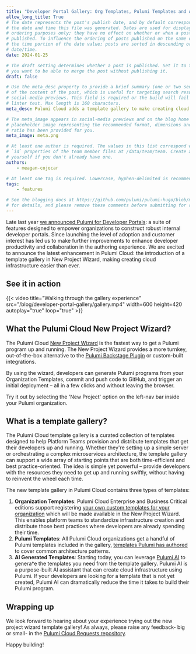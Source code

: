 ```yaml
---
title: "Developer Portal Gallery: Org Templates, Pulumi Templates and AI Generated Templates"
allow_long_title: True
# The date represents the post's publish date, and by default corresponds with
# the date and time this file was generated. Dates are used for display and
# ordering purposes only; they have no effect on whether or when a post is
# published. To influence the ordering of posts published on the same date, use
# the time portion of the date value; posts are sorted in descending order by
# date/time.
date: 2024-01-25

# The draft setting determines whether a post is published. Set it to true if
# you want to be able to merge the post without publishing it.
draft: false

# Use the meta_desc property to provide a brief summary (one or two sentences)
# of the content of the post, which is useful for targeting search results or
# social-media previews. This field is required or the build will fail the
# linter test. Max length is 160 characters.
meta_desc: Pulumi Cloud adds a template gallery to make creating cloud infrastructure easier than ever.

# The meta_image appears in social-media previews and on the blog home page. A
# placeholder image representing the recommended format, dimensions and aspect
# ratio has been provided for you.
meta_image: meta.png

# At least one author is required. The values in this list correspond with the
# `id` properties of the team member files at /data/team/team. Create a file for
# yourself if you don't already have one.
authors:
    - meagan-cojocar

# At least one tag is required. Lowercase, hyphen-delimited is recommended.
tags:
    - features

# See the blogging docs at https://github.com/pulumi/pulumi-hugo/blob/master/BLOGGING.md
# for details, and please remove these comments before submitting for review.
---
```


Late last year [we announced Pulumi for Developer Portals](/blog/building-developer-portals): a suite of features designed to empower organizations to construct robust internal developer portals. Since launching the level of adoption and customer interest has led us to make further improvements to enhance developer productivity and collaboration in the authoring experience. We are excited to announce the latest enhancement in Pulumi Cloud: the introduction of a template gallery in New Project Wizard, making creating cloud infrastructure easier than ever.

<!--more-->
## See it in action

{{< video title="Walking through the gallery experience" src="/blog/developer-portal-gallery/gallery.mp4" width=600 height=420 autoplay="true" loop="true" >}}

## What the Pulumi Cloud New Project Wizard?

The Pulumi Cloud [New Project Wizard](/docs/pulumi-cloud/developer-portals/new-project-wizard) is the fastest way to get a Pulumi program up and running. The New Project Wizard provides a more turnkey, out-of-the-box alternative to the [Pulumi Backstage Plugin](/docs/pulumi-cloud/developer-portals/backstage) or custom-built integrations.

By using the wizard, developers can generate Pulumi programs from your Organization Templates, commit and push code to GitHub, and trigger an initial deployment – all in a few clicks and without leaving the browser.

Try it out by selecting the 'New Project' option on the left-nav bar inside your Pulumi organization.

## What is a template gallery?

The Pulumi Cloud template gallery is a curated collection of templates designed to help Platform Teams provision and distribute templates that get their developers up and running. Whether they're setting up a simple server or orchestrating a complex microservices architecture, the template gallery can support a wide array of starting points that are both time-efficient and best practice-oriented. The idea is simple yet powerful – provide developers with the resources they need to get up and running swiftly, without having to reinvent the wheel each time.

The new template gallery in Pulumi Cloud contains three types of templates:

1. **Organization Templates**: Pulumi Cloud Enterprise and Business Critical editions support registering [your own custom templates for your organization](/docs/pulumi-cloud/developer-portals/templates) which will be made available in the New Project Wizard. This enables platform teams to standardize infrastructure creation and distribute those best practices where developers are already spending their time.
2. **Pulumi Templates**: All Pulumi Cloud organizations get a handful of Pulumi templates included in the gallery, [templates Pulumi has authored](/templates) to cover common architecture patterns.  
3. **AI Generated Templates**: Starting today, you can leverage [Pulumi AI](/ai) to genera†e the templates you need from the template gallery. Pulumi AI is a purpose-built AI assistant that can create cloud infrastructure using Pulumi. If your developers are looking for a template that is not yet created, Pulumi AI can dramatically reduce the time it takes to build their Pulumi program.

## Wrapping up

We look forward to hearing about your experience trying out the new project wizard template gallery! As always, please raise any feedback- big or small- in the [Pulumi Cloud Requests repository](https://github.com/pulumi/pulumi-cloud-requests/issues/new/choose).

Happy building!
